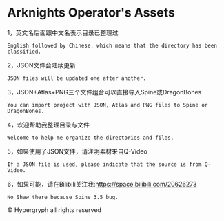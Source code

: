 # Arknights Operator's Assets


1，英文名后面跟中文名表示目录已整理过

    English followed by Chinese, which means that the directory has been classified.
  
2，JSON文件会陆续更新

    JSON files will be updated one after another.
  
3，JSON+Atlas+PNG三个文件组合可以直接导入Spine或DragonBones

    You can import project with JSON, Atlas and PNG files to Spine or DragonBones.
  
4，欢迎帮助我整理目录与文件

    Welcome to help me organize the directories and files.
  
5，如果使用了JSON文件，请注明素材来自Q-Video

    If a JSON file is used, please indicate that the source is from Q-Video.
  
6，如果可能，请在Bilibili关注我:https://space.bilibili.com/20626273

    No Shaw there because Spine 3.5 bug.
  
© Hypergryph all rights reserved
